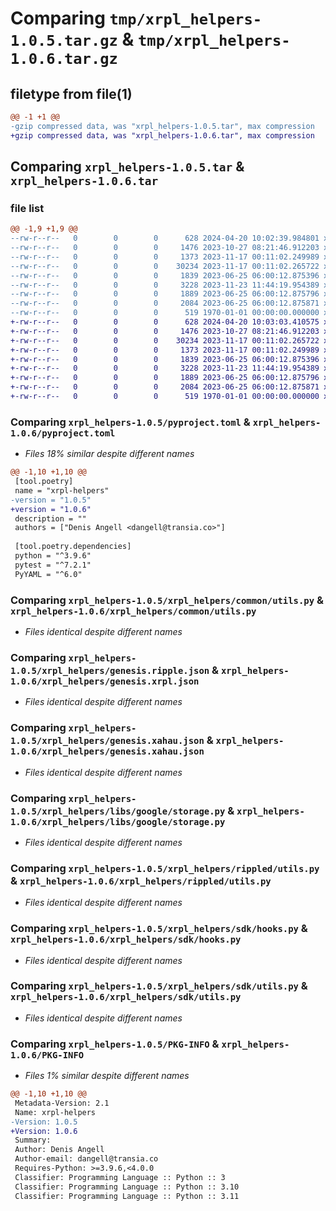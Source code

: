 # Comparing `tmp/xrpl_helpers-1.0.5.tar.gz` & `tmp/xrpl_helpers-1.0.6.tar.gz`

## filetype from file(1)

```diff
@@ -1 +1 @@
-gzip compressed data, was "xrpl_helpers-1.0.5.tar", max compression
+gzip compressed data, was "xrpl_helpers-1.0.6.tar", max compression
```

## Comparing `xrpl_helpers-1.0.5.tar` & `xrpl_helpers-1.0.6.tar`

### file list

```diff
@@ -1,9 +1,9 @@
--rw-r--r--   0        0        0      628 2024-04-20 10:02:39.984801 xrpl_helpers-1.0.5/pyproject.toml
--rw-r--r--   0        0        0     1476 2023-10-27 08:21:46.912203 xrpl_helpers-1.0.5/xrpl_helpers/common/utils.py
--rw-r--r--   0        0        0     1373 2023-11-17 00:11:02.249989 xrpl_helpers-1.0.5/xrpl_helpers/genesis.ripple.json
--rw-r--r--   0        0        0    30234 2023-11-17 00:11:02.265722 xrpl_helpers-1.0.5/xrpl_helpers/genesis.xahau.json
--rw-r--r--   0        0        0     1839 2023-06-25 06:00:12.875396 xrpl_helpers-1.0.5/xrpl_helpers/libs/google/storage.py
--rw-r--r--   0        0        0     3228 2023-11-23 11:44:19.954389 xrpl_helpers-1.0.5/xrpl_helpers/rippled/utils.py
--rw-r--r--   0        0        0     1889 2023-06-25 06:00:12.875796 xrpl_helpers-1.0.5/xrpl_helpers/sdk/hooks.py
--rw-r--r--   0        0        0     2084 2023-06-25 06:00:12.875871 xrpl_helpers-1.0.5/xrpl_helpers/sdk/utils.py
--rw-r--r--   0        0        0      519 1970-01-01 00:00:00.000000 xrpl_helpers-1.0.5/PKG-INFO
+-rw-r--r--   0        0        0      628 2024-04-20 10:03:03.410575 xrpl_helpers-1.0.6/pyproject.toml
+-rw-r--r--   0        0        0     1476 2023-10-27 08:21:46.912203 xrpl_helpers-1.0.6/xrpl_helpers/common/utils.py
+-rw-r--r--   0        0        0    30234 2023-11-17 00:11:02.265722 xrpl_helpers-1.0.6/xrpl_helpers/genesis.xahau.json
+-rw-r--r--   0        0        0     1373 2023-11-17 00:11:02.249989 xrpl_helpers-1.0.6/xrpl_helpers/genesis.xrpl.json
+-rw-r--r--   0        0        0     1839 2023-06-25 06:00:12.875396 xrpl_helpers-1.0.6/xrpl_helpers/libs/google/storage.py
+-rw-r--r--   0        0        0     3228 2023-11-23 11:44:19.954389 xrpl_helpers-1.0.6/xrpl_helpers/rippled/utils.py
+-rw-r--r--   0        0        0     1889 2023-06-25 06:00:12.875796 xrpl_helpers-1.0.6/xrpl_helpers/sdk/hooks.py
+-rw-r--r--   0        0        0     2084 2023-06-25 06:00:12.875871 xrpl_helpers-1.0.6/xrpl_helpers/sdk/utils.py
+-rw-r--r--   0        0        0      519 1970-01-01 00:00:00.000000 xrpl_helpers-1.0.6/PKG-INFO
```

### Comparing `xrpl_helpers-1.0.5/pyproject.toml` & `xrpl_helpers-1.0.6/pyproject.toml`

 * *Files 18% similar despite different names*

```diff
@@ -1,10 +1,10 @@
 [tool.poetry]
 name = "xrpl-helpers"
-version = "1.0.5"
+version = "1.0.6"
 description = ""
 authors = ["Denis Angell <dangell@transia.co>"]
 
 [tool.poetry.dependencies]
 python = "^3.9.6"
 pytest = "^7.2.1"
 PyYAML = "^6.0"
```

### Comparing `xrpl_helpers-1.0.5/xrpl_helpers/common/utils.py` & `xrpl_helpers-1.0.6/xrpl_helpers/common/utils.py`

 * *Files identical despite different names*

### Comparing `xrpl_helpers-1.0.5/xrpl_helpers/genesis.ripple.json` & `xrpl_helpers-1.0.6/xrpl_helpers/genesis.xrpl.json`

 * *Files identical despite different names*

### Comparing `xrpl_helpers-1.0.5/xrpl_helpers/genesis.xahau.json` & `xrpl_helpers-1.0.6/xrpl_helpers/genesis.xahau.json`

 * *Files identical despite different names*

### Comparing `xrpl_helpers-1.0.5/xrpl_helpers/libs/google/storage.py` & `xrpl_helpers-1.0.6/xrpl_helpers/libs/google/storage.py`

 * *Files identical despite different names*

### Comparing `xrpl_helpers-1.0.5/xrpl_helpers/rippled/utils.py` & `xrpl_helpers-1.0.6/xrpl_helpers/rippled/utils.py`

 * *Files identical despite different names*

### Comparing `xrpl_helpers-1.0.5/xrpl_helpers/sdk/hooks.py` & `xrpl_helpers-1.0.6/xrpl_helpers/sdk/hooks.py`

 * *Files identical despite different names*

### Comparing `xrpl_helpers-1.0.5/xrpl_helpers/sdk/utils.py` & `xrpl_helpers-1.0.6/xrpl_helpers/sdk/utils.py`

 * *Files identical despite different names*

### Comparing `xrpl_helpers-1.0.5/PKG-INFO` & `xrpl_helpers-1.0.6/PKG-INFO`

 * *Files 1% similar despite different names*

```diff
@@ -1,10 +1,10 @@
 Metadata-Version: 2.1
 Name: xrpl-helpers
-Version: 1.0.5
+Version: 1.0.6
 Summary: 
 Author: Denis Angell
 Author-email: dangell@transia.co
 Requires-Python: >=3.9.6,<4.0.0
 Classifier: Programming Language :: Python :: 3
 Classifier: Programming Language :: Python :: 3.10
 Classifier: Programming Language :: Python :: 3.11
```

